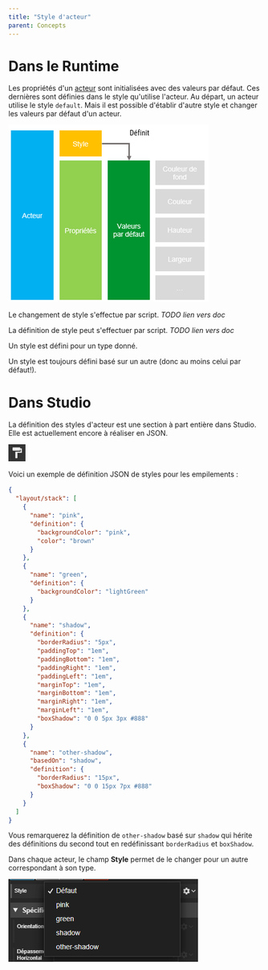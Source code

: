 ```yaml
---
title: "Style d'acteur"
parent: Concepts
---
```


# Dans le Runtime

Les propriétés d'un [acteur](./actor.md) sont initialisées avec des valeurs par défaut. Ces dernières sont définies dans le style qu'utilise l'acteur.
Au départ, un acteur utilise le style `default`. Mais il est possible d'établir d'autre style et changer les valeurs par défaut d'un acteur.

![SynApps](../assets/concepts/actor-style-01.png)

Le changement de style s'effectue par script. *TODO lien vers doc*

La définition de style peut s'effectuer par script. *TODO lien vers doc*

Un style est défini pour un type donné.

Un style est toujours défini basé sur un autre (donc au moins celui par défaut!).

# Dans Studio

La définition des styles d'acteur est une section à part entière dans Studio. Elle est actuellement encore à réaliser en JSON.

![SynApps](../assets/styles.png)


Voici un exemple de définition JSON de styles pour les empilements :
```json
{
  "layout/stack": [
    {
      "name": "pink",
      "definition": {
        "backgroundColor": "pink",
        "color": "brown"
      }
    },
    {
      "name": "green",
      "definition": {
        "backgroundColor": "lightGreen"
      }
    },
    {
      "name": "shadow",
      "definition": {
        "borderRadius": "5px",
        "paddingTop": "1em",
        "paddingBottom": "1em",
        "paddingRight": "1em",
        "paddingLeft": "1em",
        "marginTop": "1em",
        "marginBottom": "1em",
        "marginRight": "1em",
        "marginLeft": "1em",
        "boxShadow": "0 0 5px 3px #888"
      }
    },
    {
      "name": "other-shadow",
      "basedOn": "shadow",
      "definition": {
        "borderRadius": "15px",
        "boxShadow": "0 0 15px 7px #888"
      }
    }
  ]
}

```

Vous remarquerez la définition de `other-shadow` basé sur `shadow` qui hérite des définitions du second tout en redéfinissant `borderRadius` et `boxShadow`.


Dans chaque acteur, le champ **Style** permet de le changer pour un autre correspondant à son type.

![SynApps](../assets/concepts/actor-style-02.png)
